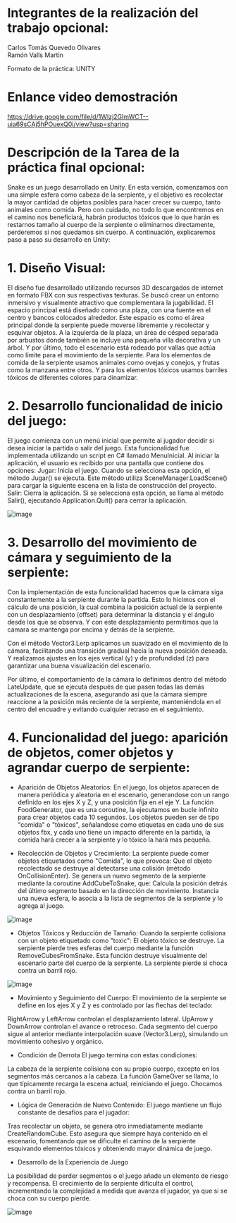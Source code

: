 # Integrantes de la realización del trabajo opcional:
Carlos Tomás Quevedo Olivares  
Ramón Valls Martin

Formato de la práctica: UNITY

# Enlance video demostración 
https://drive.google.com/file/d/1WIzj2GImWCT--uia69sCAj5hPOuexQ0i/view?usp=sharing

# Descripción de la Tarea de la práctica final opcional:

Snake es un juego desarrollado en Unity. En esta versión, comenzamos con una simple esfera como cabeza de la serpiente, y el objetivo es recolectar la mayor cantidad de objetos posibles para hacer crecer su cuerpo, tanto animales como comida. Pero con cuidado, no todo lo que encontremos en el camino nos beneficiará, habrán productos tóxicos que lo que harán es restarnos tamaño al cuerpo de la serpiente o eliminarnos directamente, perderemos si nos quedamos sin cuerpo. A continuación, explicaremos paso a paso su desarrollo en Unity:

# 1. Diseño Visual:

El diseño fue desarrollado utilizando recursos 3D descargados de internet en formato FBX con sus respectivas texturas. Se buscó crear un entorno inmersivo y visualmente atractivo que complementara la jugabilidad.
El espacio principal está diseñado como una plaza, con una fuente en el centro y bancos colocados alrededor. Este espacio es como el área principal donde la serpiente puede moverse libremente y recolectar y esquivar objetos. A la izquierda de la plaza, un área de césped separada por arbustos donde también se incluye una pequeña villa decorativa y un árbol. Y por último, todo el escenario está rodeado por vallas que actúa como límite para el movimiento de la serpiente.
Para los elementos de comida de la serpiente usamos animales como ovejas y conejos, y frutas como la manzana entre otros. Y para los elementos tóxicos usamos barriles tóxicos de diferentes colores para dinamizar.


# 2. Desarrollo funcionalidad de inicio del juego:

El juego comienza con un menú inicial que permite al jugador decidir si desea iniciar la partida o salir del juego. Esta funcionalidad fue implementada utilizando un script en C# llamado MenuInicial. 
Al iniciar la aplicación, el usuario es recibido por una pantalla que contiene dos opciones:
Jugar: Inicia el juego. Cuando se selecciona esta opción, el método Jugar() se ejecuta. Este método utiliza SceneManager.LoadScene() para cargar la siguiente escena en la lista de construcción del proyecto.
Salir: Cierra la aplicación. Si se selecciona esta opción, se llama al método Salir(), ejecutando Application.Quit() para cerrar la aplicación.

![image](https://github.com/user-attachments/assets/a5af2fc6-ee8b-4bf6-81f9-cdfb839d976a)



# 3. Desarrollo del movimiento de cámara y seguimiento de la serpiente:

Con la implementación de esta funcionalidad hacemos que la cámara siga constantemente a la serpiente durante la partida. Esto lo hicimos con el cálculo de una posición, la cual combina la posición actual de la serpiente con un desplazamiento (offset) para determinar la distancia y el ángulo desde los que se observa. Y con este desplazamiento permitimos que la cámara se mantenga  por encima y detrás de la serpiente.

Con el método Vector3.Lerp aplicamos un suavizado en el movimiento de la cámara, facilitando una transición gradual hacia la nueva posición deseada. Y realizamos ajustes en los ejes vertical (y) y de profundidad (z) para garantizar una buena visualización del escenario.

Por último, el comportamiento de la cámara lo definimos dentro del método LateUpdate, que se ejecuta después de que pasen todas las demás actualizaciones de la escena, asegurando así que la cámara siempre reaccione a la posición más reciente de la serpiente, manteniéndola en el centro del encuadre y evitando cualquier retraso en el seguimiento.

# 4. Funcionalidad del juego: aparición de objetos, comer objetos y agrandar cuerpo de serpiente:

- Aparición de Objetos Aleatorios:
En el juego, los objetos aparecen de manera periódica y aleatoria en el escenario, generandose con un rango definido en los ejes X y Z, y una posición fija en el eje Y.
La función FoodGenerator, que es una coroutine, la ejecutamos en bucle infinito para crear objetos cada 10 segundos.
Los objetos pueden ser de tipo "comida" o "tóxicos", señalandose como etiquetas en cada uno de sus objetos fbx, y cada uno tiene un impacto diferente en la partida, la comida hará crecer a la serpiente y lo tóxico la hará más pequeña.

- Recolección de Objetos y Crecimiento:
La serpiente puede comer objetos etiquetados como "Comida", lo que provoca:
Que el objeto recolectado se destruye al detectarse una colisión (método OnCollisionEnter).
Se genera un nuevo segmento de la serpiente mediante la coroutine AddCubeToSnake, que:
Calcula la posición detrás del último segmento basado en la dirección de movimiento.
Instancia una nueva esfera, lo asocia a la lista de segmentos de la serpiente y lo agrega al juego.

![image](https://github.com/user-attachments/assets/ca81648c-a539-4893-8866-f11a686b3be0)

- Objetos Tóxicos y Reducción de Tamaño:
Cuando la serpiente colisiona con un objeto etiquetado como "toxic":
El objeto tóxico se destruye.
La serpiente pierde tres esferas del cuerpo mediante la función RemoveCubesFromSnake. Esta función  destruye visualmente del escenario parte del cuerpo de la serpiente.
La serpiente pierde si choca contra un barril rojo.

![image](https://github.com/user-attachments/assets/57f0119a-b76b-4ee7-8c7f-585a04ccc60b)

- Movimiento y Seguimiento del Cuerpo:
El movimiento de la serpiente se define en los ejes X y Z y es controlado por las flechas del teclado:

RightArrow y LeftArrow controlan el desplazamiento lateral.
UpArrow y DownArrow controlan el avance o retroceso. Cada segmento del cuerpo sigue al anterior mediante interpolación suave (Vector3.Lerp), simulando un movimiento cohesivo y orgánico.

- Condición de Derrota
El juego termina con estas condiciones:

La cabeza de la serpiente colisiona con su propio cuerpo, excepto en los segmentos más cercanos a la cabeza.
La función GameOver se llama, lo que típicamente recarga la escena actual, reiniciando el juego.
Chocamos contra un barril rojo.

- Lógica de Generación de Nuevo Contenido:
El juego mantiene un flujo constante de desafíos para el jugador:

Tras recolectar un objeto, se genera otro inmediatamente mediante CreateRandomCube.
Esto asegura que siempre haya contenido en el escenario, fomentando que se dificulte el camino de la serpiente esquivando elementos tóxicos y obteniendo mayor dinámica de juego.

- Desarrollo de la Experiencia de Juego

La posibilidad de perder segmentos o el juego añade un elemento de riesgo y recompensa.
El crecimiento de la serpiente dificulta el control, incrementando la complejidad a medida que avanza el jugador, ya que si se choca con su cuerpo pierde.


![image](https://github.com/user-attachments/assets/05abe889-add9-4d3d-b881-18d7b7bb6ca2)




